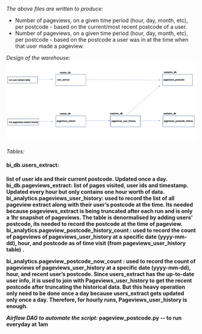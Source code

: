 *The above files are written to produce:*

- Number of pageviews, on a given time period (hour, day, month, etc), per postcode - based on the current/most recent postcode of a user.
- Number of pageviews, on a given time period (hour, day, month, etc), per postcode - based on the postcode a user was in at the time when that user made a pageview.

*Design of the warehouse:*
![alt text](https://github.com/sashadeezauch/page_view/blob/main/Diagram.png?raw=true)

*Tables:*

<h4>bi_db.users_extract:<h4> list of user ids and their current postcode. Updated once a day.
bi_db.pageviews_extract: list of pages visited, user ids and timestamp. Updated every hour but
only contains one hour worth of data.
bi_analytics.pageviews_user_history: used to record the list of all pageview extract along with their user’s
postcode at the time. Its needed because pageviews_extract is being truncated after each run and is only a
1hr snapshot of pageviews. The table is denormalised by adding users’ postcode, its needed to record the
postcode at the time of pageview.
bi_analytics.pageview_postcode_history_count : used to record the count of pageviews of
pageviews_user_history at a specific date (yyyy-mm-dd), hour, and postcode as of time visit (from
pageviews_user_history table) .

bi_analytics.pageview_postcode_now_count : used to record the count of pageviews of
pageviews_user_history at a specific date (yyyy-mm-dd), hour, and recent user’s postcode. Since
users_extract has the up-to-date user info, it is used to join with Pageviews_user_history to get the recent
postcode after truncating the historical data. But this heavy operation only need to be done once a day
because users_extract gets updated only once a day. Therefore, for hourly runs, Pageviews_user_history is
enough.

*Airflow DAG to automate the script:*
pageview_postcode.py -- to run everyday at 1am 
